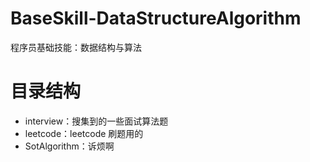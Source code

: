 # BaseSkill-DataStructureAlgorithm
程序员基础技能：数据结构与算法

# 目录结构
- interview：搜集到的一些面试算法题
- leetcode：leetcode 刷题用的
- SotAlgorithm：诉烦啊